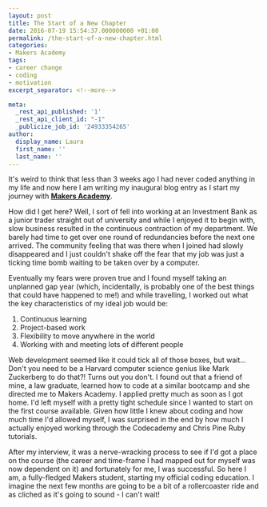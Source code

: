 ```yaml
---
layout: post
title: The Start of a New Chapter
date: 2016-07-19 15:54:37.000000000 +01:00
permalink: /the-start-of-a-new-chapter.html
categories:
- Makers Academy
tags:
- career change
- coding
- motivation
excerpt_separator: <!--more-->

meta:
  _rest_api_published: '1'
  _rest_api_client_id: "-1"
  _publicize_job_id: '24933354265'
author:
  display_name: Laura
  first_name: ''
  last_name: ''
---
```


It's weird to think that less than 3 weeks ago I had never coded anything in my life and now here I am writing my inaugural blog entry as I start my journey with **[Makers Academy](http://www.makersacademy.com/)**.

<!--more-->

How did I get here? Well, I sort of fell into working at an Investment Bank as a junior trader straight out of university and while I enjoyed it to begin with, slow business resulted in the continuous contraction of my department. We barely had time to get over one round of redundancies before the next one arrived. The community feeling that was there when I joined had slowly disappeared and I just couldn't shake off the fear that my job was just a ticking time bomb waiting to be taken over by a computer.

Eventually my fears were proven true and I found myself taking an unplanned gap year (which, incidentally, is probably one of the best things that could have happened to me!) and while travelling, I worked out what the key characteristics of my ideal job would be:

1. Continuous learning
2. Project-based work
3. Flexibility to move anywhere in the world
4. Working with and meeting lots of different people

Web development seemed like it could tick all of those boxes, but wait... Don't you need to be a Harvard computer science genius like Mark Zuckerberg to do that?! Turns out you don't. I found out that a friend of mine, a law graduate, learned how to code at a similar bootcamp and she directed me to Makers Academy. I applied pretty much as soon as I got home. I'd left myself with a pretty tight schedule since I wanted to start on the first course available. Given how little I knew about coding and how much time I'd allowed myself, I was surprised in the end by how much I actually enjoyed working through the Codecademy and Chris Pine Ruby tutorials.

After my interview, it was a nerve-wracking process to see if I'd got a place on the course (the career and time-frame I had mapped out for myself was now dependent on it) and fortunately for me, I was successful. So here I am, a fully-fledged Makers student, starting my official coding education. I imagine the next few months are going to be a bit of a rollercoaster ride and as cliched as it's going to sound - I can't wait!

